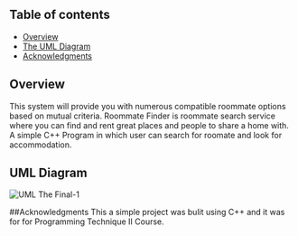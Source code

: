 ## Table of contents

- [Overview](#overview)
- [The UML Diagram](#uml-diagram)
- [Acknowledgments](#acknowledgments)

## Overview
This system will provide you with numerous compatible roommate options based on mutual criteria. Roommate Finder is roommate search service where you can find and rent great places and people  to share a home with.
A simple C++ Program in which user can search for roomate and look for accommodation. 


## UML Diagram
![UML The Final-1](https://user-images.githubusercontent.com/76180062/126879586-f30104bb-943b-4672-95fe-599dc4952664.jpg)


##Acknowledgments
This a simple project was bulit using C++ and it was for for Programming Technique II Course.
